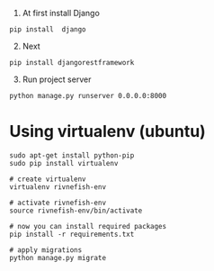 1)  At first install Django

```
pip install  django
```

2)  Next

```
pip install djangorestframework
```

3)  Run project server

```
python manage.py runserver 0.0.0.0:8000
```

# Using virtualenv (ubuntu)

```
sudo apt-get install python-pip
sudo pip install virtualenv

# create virtualenv
virtualenv rivnefish-env

# activate rivnefish-env
source rivnefish-env/bin/activate

# now you can install required packages
pip install -r requirements.txt

# apply migrations
python manage.py migrate

```